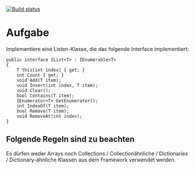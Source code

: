 [![Build status](https://ci.appveyor.com/api/projects/status/mjxnts4amdl27o3o?svg=true)](https://ci.appveyor.com/project/GntherFoidl/mycsharp-programmierspiel-mylist)


# Aufgabe

Implementiere eine Listen-Klasse, die das folgende Interface implementiert:

```
public interface IList<T> : IEnumerable<T>
{
    T this[int index] { get; }
    int Count { get; }
    void Add(T item);
    void Insert(int index, T item);
    void Clear();
    bool Contains(T item);
    IEnumerator<T> GetEnumerator();
    int IndexOf(T item);
    bool Remove(T item);    
    void RemoveAt(int index);   
}
```

## Folgende Regeln sind zu beachten

Es dürfen weder Arrays noch Collections / Collectionähnliche / Dictionaries / Dictionary-ähnliche Klassen aus dem Framework verwendet werden.
